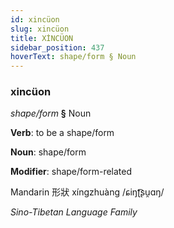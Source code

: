 ```yaml
---
id: xincüon
slug: xincüon
title: XİNCÜON
sidebar_position: 437
hoverText: shape/form § Noun
---
```


### xincüon

*shape/form* **§** Noun

**Verb**: to be a shape/form

**Noun**: shape/form

**Modifier**: shape/form-related

Mandarin 形狀 xíngzhuàng /ɕiŋʈ͡ʂu̯ɑŋ/

*Sino-Tibetan Language Family*
